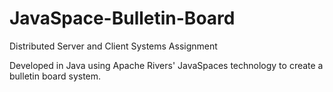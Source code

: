 # JavaSpace-Bulletin-Board
Distributed Server and Client Systems Assignment

Developed in Java using Apache Rivers' JavaSpaces technology to create a bulletin board system.
